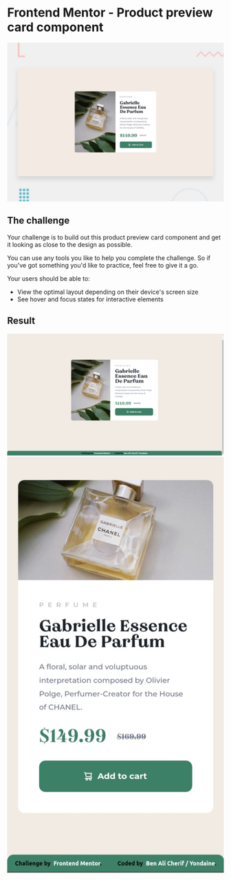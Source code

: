 # Frontend Mentor - Product preview card component

![Design preview for the Product preview card component coding challenge](./design/desktop-preview.jpg)
## The challenge

Your challenge is to build out this product preview card component and get it looking as close to the design as possible.

You can use any tools you like to help you complete the challenge. So if you've got something you'd like to practice, feel free to give it a go.

Your users should be able to:

- View the optimal layout depending on their device's screen size
- See hover and focus states for interactive elements

## Result

![Desktop result preview](./design/desktop-result.jpg)
![Mobile result preview](./design/mobile-result.jpg)

